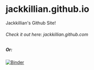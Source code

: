 # jackkillian.github.io
Jackkillian's Github Site!
###### Check it out here: jackkillian.github.com
##### Or:
[![Binder](https://mybinder.org/badge_logo.svg)](https://mybinder.org/v2/gh/Jackkillian/jackkillian.github.io/master)
